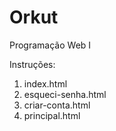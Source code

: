 # Orkut
Programação Web I

Instruções:
1. index.html
2. esqueci-senha.html
3. criar-conta.html
4. principal.html

